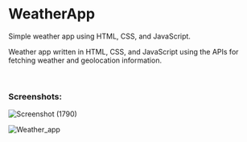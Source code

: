 <h1>WeatherApp</h1>

<p>Simple weather app using HTML, CSS, and JavaScript.</p>

<p>Weather app written in HTML, CSS, and JavaScript using the APIs for fetching weather and geolocation information.<p>
 <br>

<h3>Screenshots:</h3>
 
![Screenshot (1790)](https://user-images.githubusercontent.com/67019423/123564321-a10eb180-d7d6-11eb-9b43-f75beb3e60d4.png)

![Weather_app](https://user-images.githubusercontent.com/67019423/123564242-42493800-d7d6-11eb-9cff-6cc40a0d71ef.gif)
